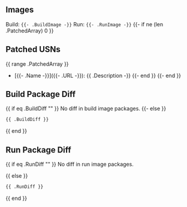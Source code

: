 ## Images
Build: `{{- .BuildImage -}}`
Run: `{{- .RunImage -}}`
{{- if ne (len .PatchedArray) 0 }}

## Patched USNs
{{ range .PatchedArray }}
- [{{- .Name -}}]({{- .URL -}}): {{ .Description -}}
{{- end }}
{{- end }}

## Build Package Diff
{{ if eq .BuildDiff "" }}
No diff in build image packages.
{{- else }}
```diff
{{ .BuildDiff }}
```
{{ end }}

## Run Package Diff
{{ if eq .RunDiff "" }}
No diff in run image packages.

{{ else }}
```diff
{{ .RunDiff }}
```
{{ end }}
